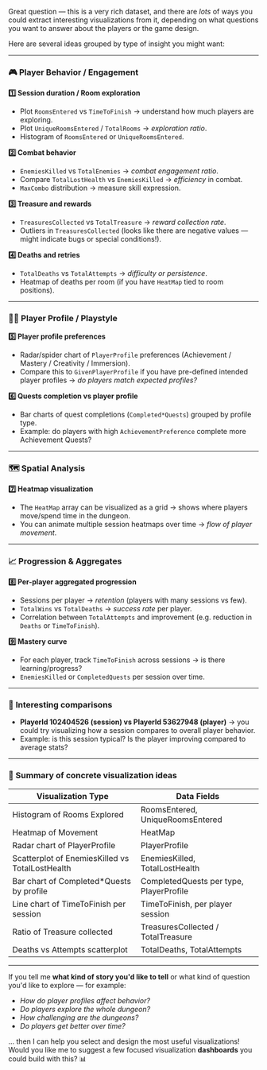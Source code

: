 Great question — this is a very rich dataset, and there are *lots* of ways you could extract interesting visualizations from it, depending on what questions you want to answer about the players or the game design.

Here are several ideas grouped by type of insight you might want:

---

### 🎮 **Player Behavior / Engagement**

**1️⃣ Session duration / Room exploration**

* Plot `RoomsEntered` vs `TimeToFinish` → understand how much players are exploring.
* Plot `UniqueRoomsEntered` / `TotalRooms` → *exploration ratio*.
* Histogram of `RoomsEntered` or `UniqueRoomsEntered`.

**2️⃣ Combat behavior**

* `EnemiesKilled` vs `TotalEnemies` → *combat engagement ratio*.
* Compare `TotalLostHealth` vs `EnemiesKilled` → *efficiency* in combat.
* `MaxCombo` distribution → measure skill expression.

**3️⃣ Treasure and rewards**

* `TreasuresCollected` vs `TotalTreasure` → *reward collection rate*.
* Outliers in `TreasuresCollected` (looks like there are negative values — might indicate bugs or special conditions!).

**4️⃣ Deaths and retries**

* `TotalDeaths` vs `TotalAttempts` → *difficulty or persistence*.
* Heatmap of deaths per room (if you have `HeatMap` tied to room positions).

---

### 🧑‍🎨 **Player Profile / Playstyle**

**5️⃣ Player profile preferences**

* Radar/spider chart of `PlayerProfile` preferences (Achievement / Mastery / Creativity / Immersion).
* Compare this to `GivenPlayerProfile` if you have pre-defined intended player profiles → *do players match expected profiles?*

**6️⃣ Quests completion vs player profile**

* Bar charts of quest completions (`Completed*Quests`) grouped by profile type.
* Example: do players with high `AchievementPreference` complete more Achievement Quests?

---

### 🗺️ **Spatial Analysis**

**7️⃣ Heatmap visualization**

* The `HeatMap` array can be visualized as a grid → shows where players move/spend time in the dungeon.
* You can animate multiple session heatmaps over time → *flow of player movement*.

---

### 📈 **Progression & Aggregates**

**8️⃣ Per-player aggregated progression**

* Sessions per player → *retention* (players with many sessions vs few).
* `TotalWins` vs `TotalDeaths` → *success rate* per player.
* Correlation between `TotalAttempts` and improvement (e.g. reduction in `Deaths` or `TimeToFinish`).

**9️⃣ Mastery curve**

* For each player, track `TimeToFinish` across sessions → is there learning/progress?
* `EnemiesKilled` or `CompletedQuests` per session over time.

---

### 🧪 **Interesting comparisons**

* **PlayerId 102404526 (session) vs PlayerId 53627948 (player)** → you could try visualizing how a session compares to overall player behavior.
* Example: is this session typical? Is the player improving compared to average stats?

---

### 🚀 Summary of concrete visualization ideas

| Visualization Type                              | Data Fields                             |
| ----------------------------------------------- | --------------------------------------- |
| Histogram of Rooms Explored                     | RoomsEntered, UniqueRoomsEntered        |
| Heatmap of Movement                             | HeatMap                                 |
| Radar chart of PlayerProfile                    | PlayerProfile                           |
| Scatterplot of EnemiesKilled vs TotalLostHealth | EnemiesKilled, TotalLostHealth          |
| Bar chart of Completed\*Quests by profile       | CompletedQuests per type, PlayerProfile |
| Line chart of TimeToFinish per session          | TimeToFinish, per player session        |
| Ratio of Treasure collected                     | TreasuresCollected / TotalTreasure      |
| Deaths vs Attempts scatterplot                  | TotalDeaths, TotalAttempts              |

---

If you tell me **what kind of story you'd like to tell** or what kind of question you'd like to explore — for example:

* *How do player profiles affect behavior?*
* *Do players explore the whole dungeon?*
* *How challenging are the dungeons?*
* *Do players get better over time?*

... then I can help you select and design the most useful visualizations!
Would you like me to suggest a few focused visualization **dashboards** you could build with this? 📊

